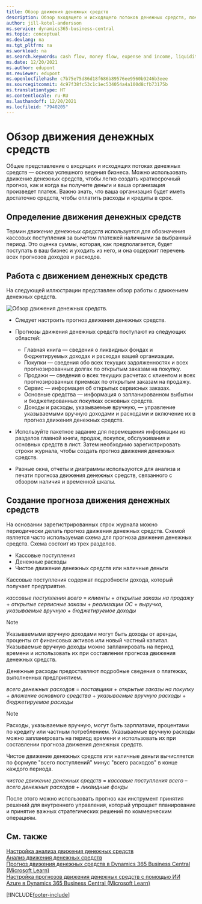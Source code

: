 ```yaml
---
title: Обзор движения денежных средств
description: Обзор входящего и исходящего потоков денежных средств, помогающий спрогнозировать получение и выплату.
author: jill-kotel-andersson
ms.service: dynamics365-business-central
ms.topic: conceptual
ms.devlang: na
ms.tgt_pltfrm: na
ms.workload: na
ms.search.keywords: cash flow, money flow, expense and income, liquidity, cash receipts minus cash payments
ms.date: 12/20/2021
ms.author: edupont
ms.reviewer: edupont
ms.openlocfilehash: c7b75e75d86d18f686b89576ee9560b9246b3eee
ms.sourcegitcommit: 4c97f38fc53c1c1ec534054a4a100d8cfb73175b
ms.translationtype: HT
ms.contentlocale: ru-RU
ms.lasthandoff: 12/20/2021
ms.locfileid: "7940205"
---
```

# <a name="cash-flow-overview"></a>Обзор движения денежных средств

Общее представление о входящих и исходящих потоках денежных средств — основа успешного ведения бизнеса. Можно использовать движение денежных средств, чтобы легко создать краткосрочный прогноз, как и когда вы получите деньги и ваша организация произведет платеж. Важно знать, что ваша организация будет иметь достаточно средств, чтобы оплатить расходы и кредиты в срок.

## <a name="definition-of-cash-flow"></a>Определение движения денежных средств

Термин *движение денежных средств* используется для обозначения кассовых поступления за вычетом платежей наличными за выбранный период. Это оценка суммы, которая, как предполагается, будет поступать в ваш бизнес и уходить из него, и она содержит перечень всех прогнозов доходов и расходов.

## <a name="work-with-cash-flow"></a>Работа с движением денежных средств

На следующей иллюстрации представлен обзор работы с движением денежных средств.

![Обзор движения денежных средств.](media/finance_cash_flow_overview.png "Обзор движения денежных средств")

- Следует настроить прогноз движения денежных средств.  

- Прогнозы движения денежных средств поступают из следующих областей:  

  - Главная книга — сведения о ликвидных фондах и бюджетируемых доходах и расходах вашей организации.  
  - Покупки — сведения обо всех текущих задолженностях и всех прогнозированных долгах по открытым заказам на покупку.  
  - Продажи — сведения о всех текущих расчетах с клиентом и всех прогнозированных приемках по открытым заказам на продажу.  
  - Сервис — информация об открытых сервисных заказах.  
  - Основные средства — информация о запланированном выбытии и бюджетированных покупках основных средств.  
  - Доходы и расходы, указываемые вручную, — управление указываемыми вручную доходами и расходами и включение их в прогноз движения денежных средств.  
- Используйте пакетное задание для перемещения информации из разделов главной книги, продаж, покупок, обслуживания и основных средств в лист. Затем необходимо зарегистрировать строки журнала, чтобы создать прогноз движения денежных средств.  
- Разные окна, отчеты и диаграммы используются для анализа и печати прогноза движения денежных средств, связанного с обзором наличия и временной шкалы.  

## <a name="making-a-cash-flow-forecast"></a>Создание прогноза движения денежных средств

На основании зарегистрированных строк журнала можно периодически делать прогноз движения денежных средств. Схемой является часто используемая схема для прогноза движения денежных средств. Схема состоит из трех разделов.

  - Кассовые поступления  
  - Денежные расходы  
  - Чистое движение денежных средств или наличные деньги  

Кассовые поступления содержат подробности дохода, который получает предприятие.

*кассовые поступления всего* = *клиенты* + *открытые заказы на продажу* + *открытые сервисные заказы* + *реализации ОС* + *выручка, указываемые вручную* + *бюджетируемое доходы*

> [!NOTE]
> Указываемыми вручную доходами могут быть доходы от аренды, проценты от финансовых активов или новый частный капитал. Указываемые вручную доходы можно запланировать на период времени и использовать их при составлении прогноза движения денежных средств.

Денежные расходы предоставляют подробные сведения о платежах, выполненных предприятием.

*всего денежных расходов* = *поставщики* + *открытые заказы на покупку* + *вложение основного средства* + *указываемые вручную расходы* + *бюджетируемое расходы*

> [!NOTE]
> Расходы, указываемые вручную, могут быть зарплатами, процентами по кредиту или частным потреблением. Указываемые вручную расходы можно запланировать на период времени и использовать их при составлении прогноза движения денежных средств.

Чистое движение денежных средств или наличные деньги вычисляется по формуле "всего поступлений" минус "всего расходов" в конце каждого периода.

*чистое движение денежных средств* = *кассовые поступления всего* – *всего денежных расходов* + *ликвидные фонды*

После этого можно использовать прогноз как инструмент принятия решений для внутреннего управления, который упрощает планирование и принятие важных стратегических решений по коммерческим операциям.

## <a name="see-also"></a>См. также

[Настройка анализа движения денежных средств](finance-setup-cash-flow-analyses.md)  
[Анализ движения денежных средств](finance-analyze-cash-flow.md)  
[Прогноз движения денежных средств в Dynamics 365 Business Central (Microsoft Learn)](/learn/modules/forecast-cash-flow-dynamics-365-business-central/index)  
[Настройка прогнозов движения денежных средств с помощью ИИ Azure в Dynamics 365 Business Central (Microsoft Learn)](/learn/modules/setup-cash-flow-forecasts/)  

[!INCLUDE[footer-include](includes/footer-banner.md)]
